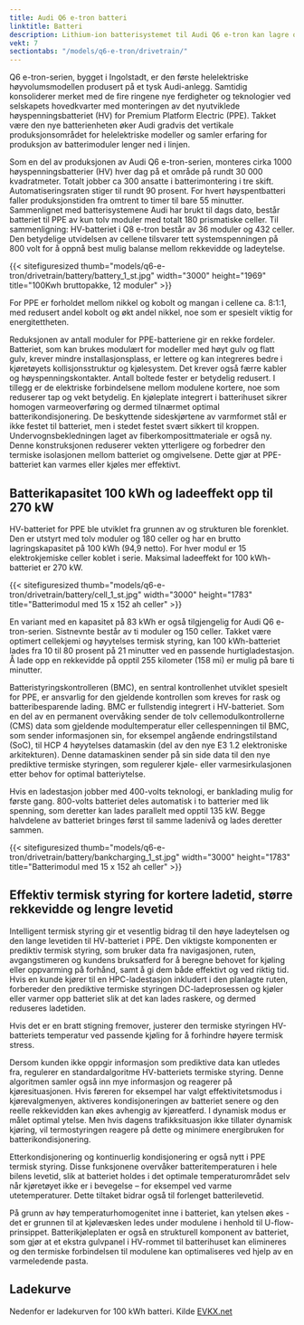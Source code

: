 ```yaml
---
title: Audi Q6 e-tron batteri
linktitle: Batteri
description: Lithium-ion batterisystemet til Audi Q6 e-tron kan lagre opptil 100 kWh energi og bruker 800 volt system.
vekt: 7
sectiontabs: "/models/q6-e-tron/drivetrain/"
---
```

Q6 e-tron-serien, bygget i Ingolstadt, er den første helelektriske høyvolumsmodellen produsert på et tysk Audi-anlegg. Samtidig konsoliderer merket med de fire ringene nye ferdigheter og teknologier ved selskapets hovedkvarter med monteringen av det nyutviklede høyspenningsbatteriet (HV) for Premium Platform Electric (PPE). Takket være den nye batterienheten øker Audi gradvis det vertikale produksjonsområdet for helelektriske modeller og samler erfaring for produksjon av batterimoduler lenger ned i linjen.

Som en del av produksjonen av Audi Q6 e-tron-serien, monteres cirka 1000 høyspenningsbatterier (HV) hver dag på et område på rundt 30 000 kvadratmeter. Totalt jobber ca 300 ansatte i batterimontering i tre skift. Automatiseringsraten stiger til rundt 90 prosent. For hvert høyspentbatteri faller produksjonstiden fra omtrent to timer til bare 55 minutter. Sammenlignet med batterisystemene Audi har brukt til dags dato, består batteriet til PPE av kun tolv moduler med totalt 180 prismatiske celler. Til sammenligning: HV-batteriet i Q8 e-tron består av 36 moduler og 432 celler. Den betydelige utvidelsen av cellene tilsvarer tett systemspenningen på 800 volt for å oppnå best mulig balanse mellom rekkevidde og ladeytelse.

{{< sitefiguresized thumb="models/q6-e-tron/drivetrain/battery/battery_1_st.jpg" width="3000" height="1969" title="100Kwh bruttopakke, 12 moduler" >}}

For PPE er forholdet mellom nikkel og kobolt og mangan i cellene ca. 8:1:1, med redusert andel kobolt og økt andel nikkel, noe som er spesielt viktig for energitettheten.

Reduksjonen av antall moduler for PPE-batteriene gir en rekke fordeler. Batteriet, som kan brukes modulært for modeller med høyt gulv og flatt gulv, krever mindre installasjonsplass, er lettere og kan integreres bedre i kjøretøyets kollisjonsstruktur og kjølesystem. Det krever også færre kabler og høyspenningskontakter. Antall boltede fester er betydelig redusert. I tillegg er de elektriske forbindelsene mellom modulene kortere, noe som reduserer tap og vekt betydelig. En kjøleplate integrert i batterihuset sikrer homogen varmeoverføring og dermed tilnærmet optimal batterikondisjonering. De beskyttende sideskjørtene av varmformet stål er ikke festet til batteriet, men i stedet festet svært sikkert til kroppen. Undervognsbekledningen laget av fiberkomposittmateriale er også ny. Denne konstruksjonen reduserer vekten ytterligere og forbedrer den termiske isolasjonen mellom batteriet og omgivelsene. Dette gjør at PPE-batteriet kan varmes eller kjøles mer effektivt.

## Batterikapasitet 100 kWh og ladeeffekt opp til 270 kW

HV-batteriet for PPE ble utviklet fra grunnen av og strukturen ble forenklet. Den er utstyrt med tolv moduler og 180 celler og har en brutto lagringskapasitet på 100 kWh (94,9 netto). For hver modul er 15 elektrokjemiske celler koblet i serie. Maksimal ladeeffekt for 100 kWh-batteriet er 270 kW.

{{< sitefiguresized thumb="models/q6-e-tron/drivetrain/battery/cell_1_st.jpg" width="3000" height="1783" title="Batterimodul med 15 x 152 ah celler" >}}

En variant med en kapasitet på 83 kWh er også tilgjengelig for Audi Q6 e-tron-serien. Sistnevnte består av ti moduler og 150 celler. Takket være optimert cellekjemi og høyytelses termisk styring, kan 100 kWh-batteriet lades fra 10 til 80 prosent på 21 minutter ved en passende hurtigladestasjon. Å lade opp en rekkevidde på opptil 255 kilometer (158 mi) er mulig på bare ti minutter.

Batteristyringskontrolleren (BMC), en sentral kontrollenhet utviklet spesielt for PPE, er ansvarlig for den gjeldende kontrollen som kreves for rask og batteribesparende lading. BMC er fullstendig integrert i HV-batteriet. Som en del av en permanent overvåking sender de tolv cellemodulkontrollerne (CMS) data som gjeldende modultemperatur eller cellespenningen til BMC, som sender informasjonen sin, for eksempel angående endringstilstand (SoC), til HCP 4 høyytelses datamaskin (del av den nye E3 1.2 elektroniske arkitekturen). Denne datamaskinen sender på sin side data til den nye prediktive termiske styringen, som regulerer kjøle- eller varmesirkulasjonen etter behov for optimal batteriytelse.

Hvis en ladestasjon jobber med 400-volts teknologi, er banklading mulig for første gang. 800-volts batteriet deles automatisk i to batterier med lik spenning, som deretter kan lades parallelt med opptil 135 kW. Begge halvdelene av batteriet bringes først til samme ladenivå og lades deretter sammen.

{{< sitefiguresized thumb="models/q6-e-tron/drivetrain/battery/bankcharging_1_st.jpg" width="3000" height="1783" title="Batterimodul med 15 x 152 ah celler" >}}

## Effektiv termisk styring for kortere ladetid, større rekkevidde og lengre levetid

Intelligent termisk styring gir et vesentlig bidrag til den høye ladeytelsen og den lange levetiden til HV-batteriet i PPE. Den viktigste komponenten er prediktiv termisk styring, som bruker data fra navigasjonen, ruten, avgangstimeren og kundens bruksatferd for å beregne behovet for kjøling eller oppvarming på forhånd, samt å gi dem både effektivt og ved riktig tid. Hvis en kunde kjører til en HPC-ladestasjon inkludert i den planlagte ruten, forbereder den prediktive termiske styringen DC-ladeprosessen og kjøler eller varmer opp batteriet slik at det kan lades raskere, og dermed reduseres ladetiden.

Hvis det er en bratt stigning fremover, justerer den termiske styringen HV-batteriets temperatur ved passende kjøling for å forhindre høyere termisk stress.

Dersom kunden ikke oppgir informasjon som prediktive data kan utledes fra, regulerer en standardalgoritme HV-batteriets termiske styring. Denne algoritmen samler også inn mye informasjon og reagerer på kjøresituasjonen. Hvis føreren for eksempel har valgt effektivitetsmodus i kjørevalgmenyen, aktiveres kondisjoneringen av batteriet senere og den reelle rekkevidden kan økes avhengig av kjøreatferd. I dynamisk modus er målet optimal ytelse. Men hvis dagens trafikksituasjon ikke tillater dynamisk kjøring, vil termostyringen reagere på dette og minimere energibruken for batterikondisjonering.

Etterkondisjonering og kontinuerlig kondisjonering er også nytt i PPE termisk styring. Disse funksjonene overvåker batteritemperaturen i hele bilens levetid, slik at batteriet holdes i det optimale temperaturområdet selv når kjøretøyet ikke er i bevegelse – for eksempel ved varme utetemperaturer. Dette tiltaket bidrar også til forlenget batterilevetid.

På grunn av høy temperaturhomogenitet inne i batteriet, kan ytelsen økes - det er grunnen til at kjølevæsken ledes under modulene i henhold til U-flow-prinsippet. Batterikjøleplaten er også en strukturell komponent av batteriet, som gjør at et ekstra gulvpanel i HV-rommet til batterihuset kan elimineres og den termiske forbindelsen til modulene kan optimaliseres ved hjelp av en varmeledende pasta.

## Ladekurve

Nedenfor er ladekurven for 100 kWh batteri. Kilde [EVKX.net](https://evkx.net/models/audi/q6_e-tron/q6_e-tron_quattro/chargingcurve/)